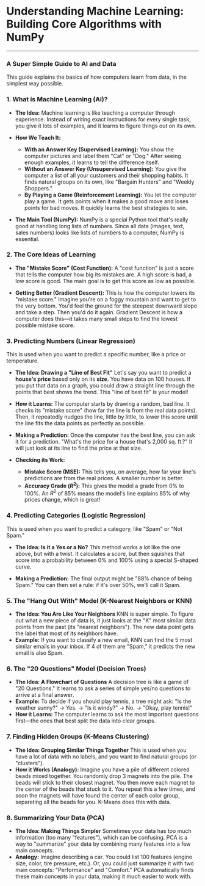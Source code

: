 # Understanding Machine Learning: Building Core Algorithms with NumPy

***

### **A Super Simple Guide to AI and Data**

This guide explains the basics of how computers learn from data, in the simplest way possible.

### **1. What is Machine Learning (AI)?**

* **The Idea:** Machine learning is like teaching a computer through experience. Instead of writing exact instructions for every single task, you give it lots of examples, and it learns to figure things out on its own.

* **How We Teach It:**
    * **With an Answer Key (Supervised Learning):** You show the computer pictures and label them "Cat" or "Dog." After seeing enough examples, it learns to tell the difference itself.
    * **Without an Answer Key (Unsupervised Learning):** You give the computer a list of all your customers and their shopping habits. It finds natural groups on its own, like "Bargain Hunters" and "Weekly Shoppers."
    * **By Playing a Game (Reinforcement Learning):** You let the computer play a game. It gets points when it makes a good move and loses points for bad moves. It quickly learns the best strategies to win.

* **The Main Tool (NumPy):** NumPy is a special Python tool that's really good at handling long lists of numbers. Since all data (images, text, sales numbers) looks like lists of numbers to a computer, NumPy is essential.

### **2. The Core Ideas of Learning**

* **The "Mistake Score" (Cost Function):** A "cost function" is just a score that tells the computer how big its mistakes are. A high score is bad, a low score is good. The main goal is to get this score as low as possible.

* **Getting Better (Gradient Descent):** This is how the computer lowers its "mistake score." Imagine you're on a foggy mountain and want to get to the very bottom. You'd feel the ground for the steepest downward slope and take a step. Then you'd do it again. Gradient Descent is how a computer does this—it takes many small steps to find the lowest possible mistake score.

### **3. Predicting Numbers (Linear Regression)**

This is used when you want to predict a specific number, like a price or temperature.

* **The Idea: Drawing a "Line of Best Fit"**
    Let's say you want to predict a **house's price** based only on its **size**. You have data on 100 houses. If you put that data on a graph, you could draw a straight line through the points that best shows the trend. This "line of best fit" is your model!

* **How it Learns:**
    The computer starts by drawing a random, bad line. It checks its "mistake score" (how far the line is from the real data points). Then, it repeatedly nudges the line, little by little, to lower this score until the line fits the data points as perfectly as possible.

* **Making a Prediction:**
    Once the computer has the best line, you can ask it for a prediction. "What's the price for a house that's 2,000 sq. ft.?" It will just look at its line to find the price at that size.

* **Checking its Work:**
    * **Mistake Score (MSE):** This tells you, on average, how far your line's predictions are from the real prices. A smaller number is better.
    * **Accuracy Grade ($R^2$):** This gives the model a grade from 0% to 100%. An $R^2$ of 85% means the model's line explains 85% of why prices change, which is great!

### **4. Predicting Categories (Logistic Regression)**

This is used when you want to predict a category, like "Spam" or "Not Spam."

* **The Idea: Is it a Yes or a No?**
    This method works a lot like the one above, but with a twist. It calculates a score, but then squishes that score into a probability between 0% and 100% using a special S-shaped curve.

* **Making a Prediction:**
    The final output might be "88% chance of being Spam." You can then set a rule: if it's over 50%, we'll call it Spam.

### **5. The "Hang Out With" Model (K-Nearest Neighbors or KNN)**

* **The Idea: You Are Like Your Neighbors**
    KNN is super simple. To figure out what a new piece of data is, it just looks at the "K" most similar data points from the past (its "nearest neighbors"). The new data point gets the label that most of its neighbors have.
* **Example:** If you want to classify a new email, KNN can find the 5 most similar emails in your inbox. If 4 of them are "Spam," it predicts the new email is also Spam.

### **6. The "20 Questions" Model (Decision Trees)**

* **The Idea: A Flowchart of Questions**
    A decision tree is like a game of "20 Questions." It learns to ask a series of simple yes/no questions to arrive at a final answer.
* **Example:** To decide if you should play tennis, a tree might ask: "Is the weather sunny?" -> Yes. -> "Is it windy?" -> No. -> "Okay, play tennis!"
* **How it Learns:** The computer learns to ask the most important questions first—the ones that best split the data into clear groups.

### **7. Finding Hidden Groups (K-Means Clustering)**

* **The Idea: Grouping Similar Things Together**
    This is used when you have a lot of data with no labels, and you want to find natural groups (or "clusters").
* **How it Works (Analogy):** Imagine you have a pile of different colored beads mixed together. You randomly drop 3 magnets into the pile. The beads will stick to their closest magnet. You then move each magnet to the center of the beads that stuck to it. You repeat this a few times, and soon the magnets will have found the center of each color group, separating all the beads for you. K-Means does this with data.

### **8. Summarizing Your Data (PCA)**

* **The Idea: Making Things Simpler**
    Sometimes your data has too much information (too many "features"), which can be confusing. PCA is a way to "summarize" your data by combining many features into a few main concepts.
* **Analogy:** Imagine describing a car. You could list 100 features (engine size, color, tire pressure, etc.). Or, you could just summarize it with two main concepts: "Performance" and "Comfort." PCA automatically finds these main concepts in your data, making it much easier to work with.